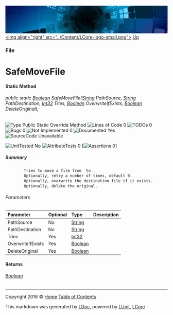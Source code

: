![](../Content/LCore-banner-small.png "")
[&lt;img align=&quot;right&quot; src=&quot;../Content/LCore-logo-small.png&quot;&gt;](../../README.md)
[Up](File.md)

### File

# SafeMoveFile

#### Static Method

###### public static [Boolean](https://msdn.microsoft.com/en-us/library/system.boolean.aspx) SafeMoveFile([String](https://msdn.microsoft.com/en-us/library/system.string.aspx) PathSource, [String](https://msdn.microsoft.com/en-us/library/system.string.aspx) PathDestination, [Int32](https://msdn.microsoft.com/en-us/library/system.int32.aspx) Tries, [Boolean](https://msdn.microsoft.com/en-us/library/system.boolean.aspx) OverwriteIfExists, [Boolean](https://msdn.microsoft.com/en-us/library/system.boolean.aspx) DeleteOriginal);

![Type Public Static Override Method](http://b.repl.ca/v1/Type-Public%20Static%20Override%20Method-blue.png "") ![Lines of Code 0](http://b.repl.ca/v1/Lines%20of%20Code-0-blue.png "") ![TODOs 0](http://b.repl.ca/v1/TODOs-0-green.png "") ![Bugs 0](http://b.repl.ca/v1/Bugs-0-green.png "") ![Not Implemented 0](http://b.repl.ca/v1/Not%20Implemented-0-green.png "") ![Documented Yes](http://b.repl.ca/v1/Documented-Yes-brightgreen.png "") ![SourceCode Unavailable](http://b.repl.ca/v1/SourceCode-Unavailable-red.png "")

![UnitTested No](http://b.repl.ca/v1/UnitTested-No-lightgrey.png "") ![AttributeTests 0](http://b.repl.ca/v1/AttributeTests-0-lightgrey.png "") [![Assertions 0](http://b.repl.ca/v1/Assertions-0-lightgrey.png "")]

##### Summary

            Tries to move a file from  to .
            Optionally, retry a number of times, default 0.
            Optionally, overwrite the destination file if it exists.
            Optionally, delete the original.
            

###### Parameters

Parameter | Optional | Type | Description
:---  | :---  | :---  | :--- 
PathSource | No | [String](https://msdn.microsoft.com/en-us/library/system.string.aspx) | 
PathDestination | No | [String](https://msdn.microsoft.com/en-us/library/system.string.aspx) | 
Tries | Yes | [Int32](https://msdn.microsoft.com/en-us/library/system.int32.aspx) | 
OverwriteIfExists | Yes | [Boolean](https://msdn.microsoft.com/en-us/library/system.boolean.aspx) | 
DeleteOriginal | Yes | [Boolean](https://msdn.microsoft.com/en-us/library/system.boolean.aspx) | 


#### Returns

###### [Boolean](https://msdn.microsoft.com/en-us/library/system.boolean.aspx)



---

Copyright 2016 &copy; [Home](../../README.md) [Table of Contents](../../TableOfContents.md)

This markdown was generated by [LDoc](https://github.com/CodeSingularity/LDoc), powered by [LUnit](https://github.com/CodeSingularity/LUnit), [LCore](https://github.com/CodeSingularity/LCore)
